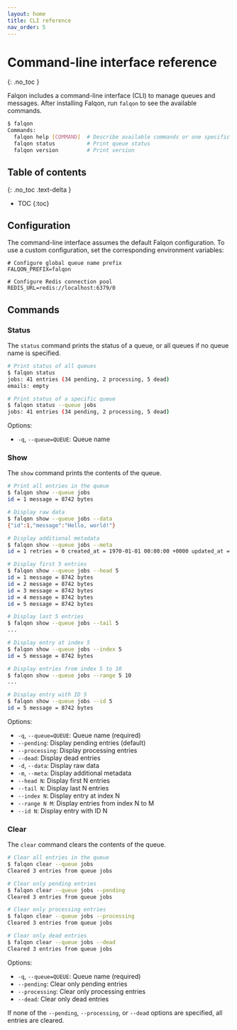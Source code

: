 ```yaml
---
layout: home
title: CLI reference
nav_order: 5
---
```


# Command-line interface reference
{: .no_toc }

Falqon includes a command-line interface (CLI) to manage queues and messages.
After installing Falqon, run `falqon` to see the available commands.

```bash
$ falqon
Commands:
  falqon help [COMMAND]  # Describe available commands or one specific command
  falqon status          # Print queue status
  falqon version         # Print version
```

## Table of contents
{: .no_toc .text-delta }

- TOC
{:toc}

## Configuration

The command-line interface assumes the default Falqon configuration.
To use a custom configuration, set the corresponding environment variables:

```dotenv
# Configure global queue name prefix
FALQON_PREFIX=falqon

# Configure Redis connection pool
REDIS_URL=redis://localhost:6379/0
```

## Commands

### Status

The `status` command prints the status of a queue, or all queues if no queue name is specified.

```bash
# Print status of all queues
$ falqon status
jobs: 41 entries (34 pending, 2 processing, 5 dead)
emails: empty

# Print status of a specific queue
$ falqon status --queue jobs
jobs: 41 entries (34 pending, 2 processing, 5 dead)
```

Options:
- `-q`, `--queue=QUEUE`: Queue name

### Show

The `show` command prints the contents of the queue.

```bash
# Print all entries in the queue
$ falqon show --queue jobs
id = 1 message = 8742 bytes

# Display raw data
$ falqon show --queue jobs --data
{"id":1,"message":"Hello, world!"}

# Display additional metadata
$ falqon show --queue jobs --meta
id = 1 retries = 0 created_at = 1970-01-01 00:00:00 +0000 updated_at = 1970-01-01 00:00:00 +0000 message = 8742 bytes

# Display first 5 entries
$ falqon show --queue jobs --head 5
id = 1 message = 8742 bytes
id = 2 message = 8742 bytes
id = 3 message = 8742 bytes
id = 4 message = 8742 bytes
id = 5 message = 8742 bytes

# Display last 5 entries
$ falqon show --queue jobs --tail 5
...

# Display entry at index 5
$ falqon show --queue jobs --index 5
id = 5 message = 8742 bytes

# Display entries from index 5 to 10
$ falqon show --queue jobs --range 5 10
...

# Display entry with ID 5
$ falqon show --queue jobs --id 5
id = 5 message = 8742 bytes
```

Options:
- `-q`, `--queue=QUEUE`: Queue name (required)
- `--pending`: Display pending entries (default)
- `--processing`: Display processing entries
- `--dead`: Display dead entries
- `-d`, `--data`: Display raw data 
- `-m`, `--meta`: Display additional metadata
- `--head N`: Display first N entries
- `--tail N`: Display last N entries
- `--index N`: Display entry at index N
- `--range N M`: Display entries from index N to M
- `--id N`: Display entry with ID N

### Clear

The `clear` command clears the contents of the queue.

```bash
# Clear all entries in the queue
$ falqon clear --queue jobs
Cleared 3 entries from queue jobs

# Clear only pending entries
$ falqon clear --queue jobs --pending
Cleared 3 entries from queue jobs

# Clear only processing entries
$ falqon clear --queue jobs --processing
Cleared 3 entries from queue jobs

# Clear only dead entries
$ falqon clear --queue jobs --dead
Cleared 3 entries from queue jobs
```

Options:

- `-q`, `--queue=QUEUE`: Queue name (required)
- `--pending`: Clear only pending entries
- `--processing`: Clear only processing entries
- `--dead`: Clear only dead entries

If none of the `--pending`, `--processing`, or `--dead` options are specified, all entries are cleared.
